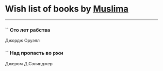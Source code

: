 # Wish list of books by [Muslima](https://www.facebook.com/app_scoped_user_id/1867395113473883/)
---

### `` Сто лет рабства
Джордж Оруэлл

### `` Над пропасть во ржи
Джером Д.Сэлинджер

